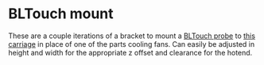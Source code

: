 # BLTouch mount

These are a couple iterations of a bracket to mount a [BLTouch probe](https://www.antclabs.com/bltouch-v3) to [this carriage](https://www.thingiverse.com/thing:2406521) in place of one of the parts cooling fans. Can easily be adjusted in height and width for the appropriate z offset and clearance for the hotend.